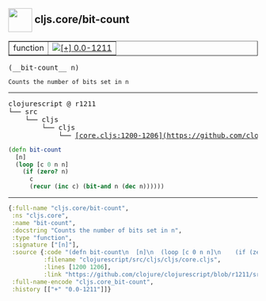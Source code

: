 ## <img width="48px" valign="middle" src="http://i.imgur.com/Hi20huC.png"> cljs.core/bit-count

 <table border="1">
<tr>
<td>function</td>
<td><a href="https://github.com/cljsinfo/api-refs/tree/0.0-1211"><img valign="middle" alt="[+] 0.0-1211" src="https://img.shields.io/badge/+-0.0--1211-lightgrey.svg"></a> </td>
</tr>
</table>

 <samp>
(__bit-count__ n)<br>
</samp>

```
Counts the number of bits set in n
```

---

 <pre>
clojurescript @ r1211
└── src
    └── cljs
        └── cljs
            └── <ins>[core.cljs:1200-1206](https://github.com/clojure/clojurescript/blob/r1211/src/cljs/cljs/core.cljs#L1200-L1206)</ins>
</pre>

```clj
(defn bit-count
  [n]
  (loop [c 0 n n]
    (if (zero? n)
      c
      (recur (inc c) (bit-and n (dec n))))))
```


---

```clj
{:full-name "cljs.core/bit-count",
 :ns "cljs.core",
 :name "bit-count",
 :docstring "Counts the number of bits set in n",
 :type "function",
 :signature ["[n]"],
 :source {:code "(defn bit-count\n  [n]\n  (loop [c 0 n n]\n    (if (zero? n)\n      c\n      (recur (inc c) (bit-and n (dec n))))))",
          :filename "clojurescript/src/cljs/cljs/core.cljs",
          :lines [1200 1206],
          :link "https://github.com/clojure/clojurescript/blob/r1211/src/cljs/cljs/core.cljs#L1200-L1206"},
 :full-name-encode "cljs.core_bit-count",
 :history [["+" "0.0-1211"]]}

```

